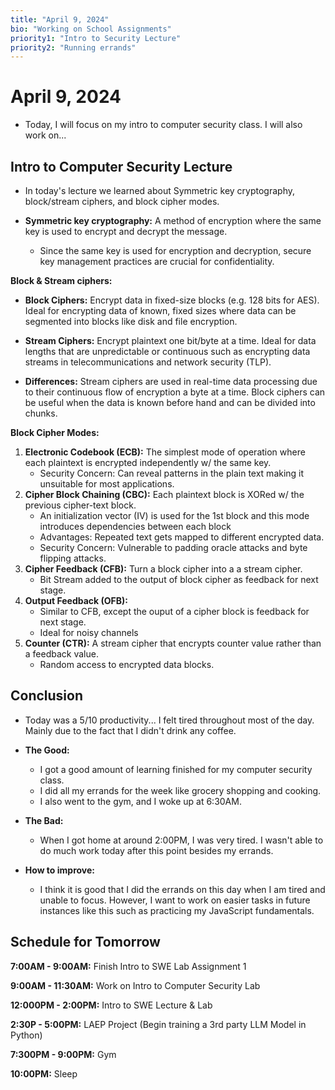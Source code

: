 ```yaml
---
title: "April 9, 2024"
bio: "Working on School Assignments"
priority1: "Intro to Security Lecture"
priority2: "Running errands"
---
```


# April 9, 2024

- Today, I will focus on my intro to computer security class. I will also work on...

## Intro to Computer Security Lecture

- In today's lecture we learned about Symmetric key cryptography, block/stream ciphers, and block cipher modes.

- **Symmetric key cryptography:** A method of encryption where the same key is used to encrypt and decrypt the message.

  - Since the same key is used for encryption and decryption, secure key management practices are crucial for confidentiality.

**Block & Stream ciphers:**

- **Block Ciphers:** Encrypt data in fixed-size blocks (e.g. 128 bits for AES). Ideal for encrypting data of known, fixed sizes where data can be segmented into blocks like disk and file encryption.

- **Stream Ciphers:** Encrypt plaintext one bit/byte at a time. Ideal for data lengths that are unpredictable or continuous such as encrypting data streams in telecommunications and network security (TLP).

- **Differences:** Stream ciphers are used in real-time data processing due to their continuous flow of encryption a byte at a time. Block ciphers can be useful when the data is known before hand and can be divided into chunks.

**Block Cipher Modes:**

1. **Electronic Codebook (ECB):** The simplest mode of operation where each plaintext is encrypted independently w/ the same key.
   - Security Concern: Can reveal patterns in the plain text making it unsuitable for most applications.
2. **Cipher Block Chaining (CBC):** Each plaintext block is XORed w/ the previous cipher-text block.
   - An initialization vector (IV) is used for the 1st block and this mode introduces dependencies between each block
   - Advantages: Repeated text gets mapped to different encrypted data.
   - Security Concern: Vulnerable to padding oracle attacks and byte flipping attacks.
3. **Cipher Feedback (CFB):** Turn a block cipher into a a stream cipher.
   - Bit Stream added to the output of block cipher as feedback for next stage.
4. **Output Feedback (OFB):**
   - Similar to CFB, except the ouput of a cipher block is feedback for next stage.
   - Ideal for noisy channels
5. **Counter (CTR):** A stream cipher that encrypts counter value rather than a feedback value.
   - Random access to encrypted data blocks.

## Conclusion

- Today was a 5/10 productivity... I felt tired throughout most of the day. Mainly due to the fact that I didn't drink any coffee.

- **The Good:**

  - I got a good amount of learning finished for my computer security class.
  - I did all my errands for the week like grocery shopping and cooking.
  - I also went to the gym, and I woke up at 6:30AM.

- **The Bad:**

  - When I got home at around 2:00PM, I was very tired. I wasn't able to do much work today after this point besides my errands.

- **How to improve:**
  - I think it is good that I did the errands on this day when I am tired and unable to focus. However, I want to work on easier tasks in future instances like this such as practicing my JavaScript fundamentals.

## Schedule for Tomorrow

**7:00AM - 9:00AM:** Finish Intro to SWE Lab Assignment 1

**9:00AM - 11:30AM:** Work on Intro to Computer Security Lab

**12:000PM - 2:00PM:** Intro to SWE Lecture & Lab

**2:30P - 5:00PM:** LAEP Project (Begin training a 3rd party LLM Model in Python)

**7:300PM - 9:00PM:** Gym

**10:00PM:** Sleep
